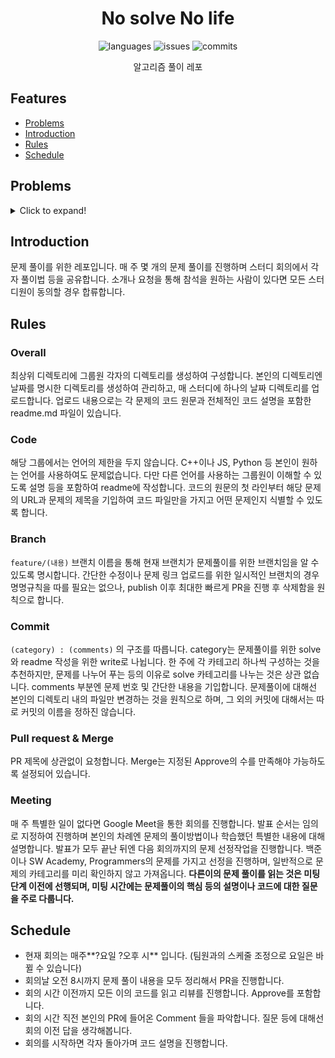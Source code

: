 <div align="center">

# No solve No life

![languages](https://img.shields.io/github/languages/count/TeamWon1/demo-repository)
![issues](https://img.shields.io/github/issues-pr/TeamWon1/demo-repository)
![commits](https://img.shields.io/github/commit-activity/m/TeamWon1/demo-repository)

알고리즘 풀이 레포

</div>

## Features

- [Problems](#Problems)
- [Introduction](#Introduction)
- [Rules](#Rules)
- [Schedule](#Schedule)

## Problems

<details>
  <summary>Click to expand!</summary>

### 250901

- [내려가기](https://www.acmicpc.net/problem/2096)
- [지름길](https://www.acmicpc.net/problem/1446)
- [퇴사](https://www.acmicpc.net/problem/1450)
- [동전 0](https://www.acmicpc.net/problem/11047)

<details>
  <summary>이전 주 문제들!</summary>

### 250818

- [회전 초밥](https://www.acmicpc.net/problem/2531)
- [테트로미노](https://www.acmicpc.net/problem/14500)
- [회의실 배정](https://www.acmicpc.net/problem/1931)
- [전화번호 목록](https://www.acmicpc.net/problem/5052)

### 250812

- [토마토](https://www.acmicpc.net/problem/7576)
- [두용액](https://www.acmicpc.net/problem/2470)
- [합분해](https://www.acmicpc.net/problem/2225)
- [연구소](https://www.acmicpc.net/problem/14502)

### 250805

- [효율적인 해킹](https://www.acmicpc.net/problem/1325)
- [정수삼각형](https://www.acmicpc.net/problem/1932)
- [Fly me to the Alpha Centauri](https://www.acmicpc.net/problem/1011)
- [01타일](https://www.acmicpc.net/problem/1904)

### 250729

- [ATM](https://www.acmicpc.net/problem/11399)
- [어린왕자](https://www.acmicpc.net/problem/1004)
- [DFS와 BFS](https://www.acmicpc.net/problem/1260)
- [두 수의 합](https://www.acmicpc.net/problem/3273)

### 250629

- [TEST](https://www.acmicpc.net/problem/17615)
- [TEST](https://www.acmicpc.net/problem/2096)
- [TEST](https://www.acmicpc.net/problem/20057)
- [TEST](https://www.acmicpc.net/problem/10942)
- [TEST](https://www.acmicpc.net/problem/15903)
</details>
</details>

## Introduction

문제 풀이를 위한 레포입니다. 매 주 몇 개의 문제 풀이를 진행하며 스터디 회의에서 각자 풀이법 등을 공유합니다. 소개나 요청을 통해 참석을 원하는 사람이 있다면 모든 스터디원이 동의할 경우 합류합니다.

## Rules

### Overall

최상위 디렉토리에 그룹원 각자의 디렉토리를 생성하여 구성합니다. 본인의 디렉토리엔 날짜를 명시한 디렉토리를 생성하여 관리하고, 매 스터디에 하나의 날짜 디렉토리를 업로드합니다. 업로드 내용으로는 각 문제의 코드 원문과 전체적인 코드 설명을 포함한 readme.md 파일이 있습니다.

### Code

해당 그룹에서는 언어의 제한을 두지 않습니다. C++이나 JS, Python 등 본인이 원하는 언어를 사용하여도 문제없습니다. 다만 다른 언어를 사용하는 그룹원이 이해할 수 있도록 설명 등을 포함하여 readme에 작성합니다. 코드의 원문의 첫 라인부터 해당 문제의 URL과 문제의 제목을 기입하여 코드 파일만을 가지고 어떤 문제인지 식별할 수 있도록 합니다.

### Branch

`feature/(내용)` 브랜치 이름을 통해 현재 브랜치가 문제풀이를 위한 브랜치임을 알 수 있도록 명시합니다. 간단한 수정이나 문제 링크 업로드를 위한 일시적인 브랜치의 경우 명명규칙을 따를 필요는 없으나, publish 이후 최대한 빠르게 PR을 진행 후 삭제함을 원칙으로 합니다.

### Commit

`(category) : (comments)` 의 구조를 따릅니다. category는 문제풀이를 위한 solve와 readme 작성을 위한 write로 나뉩니다. 한 주에 각 카테고리 하나씩 구성하는 것을 추천하지만, 문제를 나누어 푸는 등의 이유로 solve 카테고리를 나누는 것은 상관 없습니다. comments 부분엔 문제 번호 및 간단한 내용을 기입합니다. 문제풀이에 대해선 본인의 디렉토리 내의 파일만 변경하는 것을 원칙으로 하며, 그 외의 커밋에 대해서는 따로 커밋의 이름을 정하진 않습니다.

### Pull request & Merge

PR 제목에 상관없이 요청합니다. Merge는 지정된 Approve의 수를 만족해야 가능하도록 설정되어 있습니다.

### Meeting

매 주 특별한 일이 없다면 Google Meet을 통한 회의를 진행합니다. 발표 순서는 임의로 지정하여 진행하며 본인의 차례엔 문제의 풀이방법이나 학습했던 특별한 내용에 대해 설명합니다. 발표가 모두 끝난 뒤엔 다음 회의까지의 문제 선정작업을 진행합니다. 백준이나 SW Academy, Programmers의 문제를 가지고 선정을 진행하며, 일반적으로 문제의 카테고리를 미리 확인하지 않고 가져옵니다. **다른이의 문제 풀이를 읽는 것은 미팅단계 이전에 선행되며, 미팅 시간에는 문제풀이의 핵심 등의 설명이나 코드에 대한 질문을 주로 다룹니다.**

## Schedule

- 현재 회의는 매주**?요일 ?오후 시** 입니다. (팀원과의 스케줄 조정으로 요일은 바뀔 수 있습니다)
- 회의날 오전 8시까지 문제 풀이 내용을 모두 정리해서 PR을 진행합니다.
- 회의 시간 이전까지 모든 이의 코드를 읽고 리뷰를 진행합니다. Approve를 포함합니다.
- 회의 시간 직전 본인의 PR에 들어온 Comment 들을 파악합니다. 질문 등에 대해선 회의 이전 답을 생각해봅니다.
- 회의를 시작하면 각자 돌아가며 코드 설명을 진행합니다.
